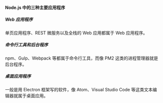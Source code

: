 #### Node.js 中的三种主要应用程序

##### Web 应用程序

单页应用程序、REST 微服务以及全栈的 Web 应用都属于 Web 应用程序。

##### 命令行工具和后台程序

npm、Gulp、Webpack 等都属于命令行工具，而像 PM2 这类的进程管理器就是后台程序。

##### 桌面应用程序

一般是用 Electron 框架写的软件，像 Atom、Visual Studio Code 等这类文本编辑器就属于桌面应用。


